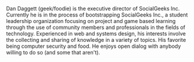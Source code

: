Dan Daggett (geek/foodie) is the executive director of SocialGeeks Inc.  Currently he is in the process of bootstrapping SocialGeeks Inc., a student leadership organization focusing on project and game based learning through the use of community members and professionals in the fields of technology.  Experienced in web and systems design, his interests involve the collecting and sharing of knowledge in a variety of topics.  His favorite being computer security and food.  He enjoys open dialog with anybody willing to do so (and some that aren't).

